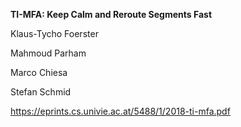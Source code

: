 **TI-MFA: Keep Calm and Reroute Segments Fast**

Klaus-Tycho Foerster

Mahmoud Parham

Marco Chiesa

Stefan Schmid

https://eprints.cs.univie.ac.at/5488/1/2018-ti-mfa.pdf
